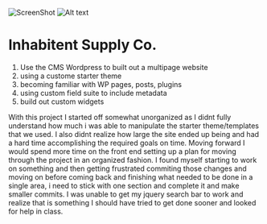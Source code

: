![ScreenShot](inhabitent-screenshot.png)
![Alt text](./inhabitent-screenshot.png?raw=true "Optional Title")
# Inhabitent Supply Co. 

1. Use the CMS Wordpress to built out a multipage website
2. using a custome starter theme 
3. becoming familiar with WP pages, posts, plugins
4. using custom field suite to include metadata
5. build out custom widgets


With this project I started off somewhat unorganized as I didnt fully understand how much i was able to manipulate the starter theme/templates that we used. I also didnt realize how large the site ended up being and had a hard time accomplishing the required goals on time. Moving forward I would spend more time on the front end setting up a plan for moving through the project in an organized fashion. I found myself starting to work on something and then getting frustrated commiting those changes and moving on before coming back and finishing what needed to be done in a single area, i need to stick with one section and complete it and make smaller commits. I was unable to get my jquery search bar to work and realize that is something I should have tried to get done sooner and looked for help in class. 


